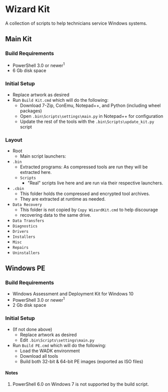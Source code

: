 # Wizard Kit #

A collection of scripts to help technicians service Windows systems.

## Main Kit ##

### Build Requirements ###

* PowerShell 3.0 or newer<sup>1</sup>
* 6 Gb disk space

### Initial Setup ###

* Replace artwork as desired
* Run `Build Kit.cmd` which will do the following:
  * Download 7-Zip, ConEmu, Notepad++, and Python (including wheel packages)
  * Open `.bin\Scripts\settings\main.py` in Notepad++ for configuration
  * Update the rest of the tools with the `.bin\Scripts\update_kit.py` script

### Layout ###

* Root
  * Main script launchers:
* `.bin`
  * Extracted programs: As compressed tools are run they will be extracted here.
  * `Scripts`
    * "Real" scripts live here and are run via their respective launchers.
* `.cbin`
  * This folder holds the compressed and encrypted tool archives.
  * They are extracted at runtime as needed.
* `Data Recovery`
  * This folder is not copied by `Copy WizardKit.cmd` to help discourage
  * recovering data to the same drive.
* `Data Transfers`
* `Diagnostics`
* `Drivers`
* `Installers`
* `Misc`
* `Repairs`
* `Uninstallers`

## Windows PE ##

### Build Requirements ###

* Windows Assessment and Deployment Kit for Windows 10
* PowerShell 3.0 or newer<sup>1</sup>
* 2 Gb disk space

### Initial Setup ###

* (If not done above)
  * Replace artwork as desired
  * Edit `.bin\Scripts\settings\main.py`
* Run `Build PE.cmd` which will do the following:
  * Load the WADK environment
  * Download all tools
  * Build both 32-bit & 64-bit PE images (exported as ISO files)

#### Notes ####
1. PowerShell 6.0 on Windows 7 is not supported by the build script.
